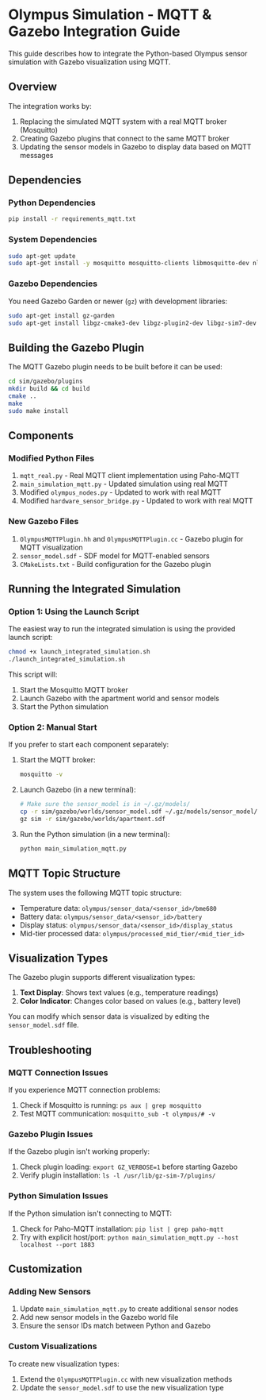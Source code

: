 # Olympus Simulation - MQTT & Gazebo Integration Guide

This guide describes how to integrate the Python-based Olympus sensor simulation with Gazebo visualization using MQTT.

## Overview

The integration works by:

1. Replacing the simulated MQTT system with a real MQTT broker (Mosquitto)
2. Creating Gazebo plugins that connect to the same MQTT broker
3. Updating the sensor models in Gazebo to display data based on MQTT messages

## Dependencies

### Python Dependencies
```bash
pip install -r requirements_mqtt.txt
```

### System Dependencies
```bash
sudo apt-get update
sudo apt-get install -y mosquitto mosquitto-clients libmosquitto-dev nlohmann-json3-dev
```

### Gazebo Dependencies
You need Gazebo Garden or newer (`gz`) with development libraries:

```bash
sudo apt-get install gz-garden
sudo apt-get install libgz-cmake3-dev libgz-plugin2-dev libgz-sim7-dev libgz-rendering7-dev libgz-transport12-dev libgz-msgs9-dev
```

## Building the Gazebo Plugin

The MQTT Gazebo plugin needs to be built before it can be used:

```bash
cd sim/gazebo/plugins
mkdir build && cd build
cmake ..
make
sudo make install
```

## Components

### Modified Python Files

1. `mqtt_real.py` - Real MQTT client implementation using Paho-MQTT
2. `main_simulation_mqtt.py` - Updated simulation using real MQTT
3. Modified `olympus_nodes.py` - Updated to work with real MQTT
4. Modified `hardware_sensor_bridge.py` - Updated to work with real MQTT

### New Gazebo Files

1. `OlympusMQTTPlugin.hh` and `OlympusMQTTPlugin.cc` - Gazebo plugin for MQTT visualization
2. `sensor_model.sdf` - SDF model for MQTT-enabled sensors
3. `CMakeLists.txt` - Build configuration for the Gazebo plugin

## Running the Integrated Simulation

### Option 1: Using the Launch Script

The easiest way to run the integrated simulation is using the provided launch script:

```bash
chmod +x launch_integrated_simulation.sh
./launch_integrated_simulation.sh
```

This script will:
1. Start the Mosquitto MQTT broker
2. Launch Gazebo with the apartment world and sensor models
3. Start the Python simulation

### Option 2: Manual Start

If you prefer to start each component separately:

1. Start the MQTT broker:
   ```bash
   mosquitto -v
   ```

2. Launch Gazebo (in a new terminal):
   ```bash
   # Make sure the sensor_model is in ~/.gz/models/
   cp -r sim/gazebo/worlds/sensor_model.sdf ~/.gz/models/sensor_model/model.sdf
   gz sim -r sim/gazebo/worlds/apartment.sdf
   ```

3. Run the Python simulation (in a new terminal):
   ```bash
   python main_simulation_mqtt.py
   ```

## MQTT Topic Structure

The system uses the following MQTT topic structure:

- Temperature data: `olympus/sensor_data/<sensor_id>/bme680`
- Battery data: `olympus/sensor_data/<sensor_id>/battery`
- Display status: `olympus/sensor_data/<sensor_id>/display_status`
- Mid-tier processed data: `olympus/processed_mid_tier/<mid_tier_id>`

## Visualization Types

The Gazebo plugin supports different visualization types:

1. **Text Display**: Shows text values (e.g., temperature readings)
2. **Color Indicator**: Changes color based on values (e.g., battery level)

You can modify which sensor data is visualized by editing the `sensor_model.sdf` file.

## Troubleshooting

### MQTT Connection Issues

If you experience MQTT connection problems:

1. Check if Mosquitto is running: `ps aux | grep mosquitto`
2. Test MQTT communication: `mosquitto_sub -t olympus/# -v`

### Gazebo Plugin Issues

If the Gazebo plugin isn't working properly:

1. Check plugin loading: `export GZ_VERBOSE=1` before starting Gazebo
2. Verify plugin installation: `ls -l /usr/lib/gz-sim-7/plugins/`

### Python Simulation Issues

If the Python simulation isn't connecting to MQTT:

1. Check for Paho-MQTT installation: `pip list | grep paho-mqtt`
2. Try with explicit host/port: `python main_simulation_mqtt.py --host localhost --port 1883`

## Customization

### Adding New Sensors

1. Update `main_simulation_mqtt.py` to create additional sensor nodes
2. Add new sensor models in the Gazebo world file
3. Ensure the sensor IDs match between Python and Gazebo

### Custom Visualizations

To create new visualization types:

1. Extend the `OlympusMQTTPlugin.cc` with new visualization methods
2. Update the `sensor_model.sdf` to use the new visualization type
